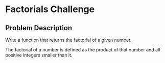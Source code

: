 # Factorials Challenge

## Problem Description

Write a function that returns the factorial of a given number.

The factorial of a number is defined as the product of that number and all positive integers smaller than it.
